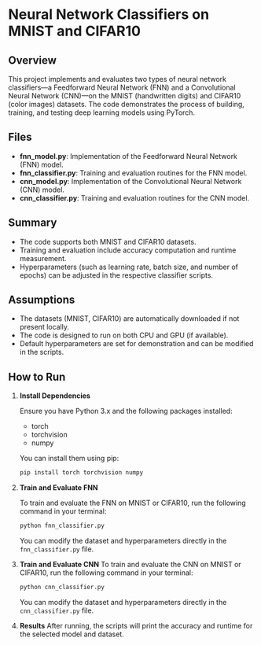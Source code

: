 # Neural Network Classifiers on MNIST and CIFAR10

## Overview

This project implements and evaluates two types of neural network classifiers—a Feedforward Neural Network (FNN) and a Convolutional Neural Network (CNN)—on the MNIST (handwritten digits) and CIFAR10 (color images) datasets. The code demonstrates the process of building, training, and testing deep learning models using PyTorch.

## Files

- **fnn_model.py**: Implementation of the Feedforward Neural Network (FNN) model.
- **fnn_classifier.py**: Training and evaluation routines for the FNN model.
- **cnn_model.py**: Implementation of the Convolutional Neural Network (CNN) model.
- **cnn_classifier.py**: Training and evaluation routines for the CNN model.

## Summary

- The code supports both MNIST and CIFAR10 datasets.
- Training and evaluation include accuracy computation and runtime measurement.
- Hyperparameters (such as learning rate, batch size, and number of epochs) can be adjusted in the respective classifier scripts.

## Assumptions

- The datasets (MNIST, CIFAR10) are automatically downloaded if not present locally.
- The code is designed to run on both CPU and GPU (if available).
- Default hyperparameters are set for demonstration and can be modified in the scripts.

## How to Run

1. **Install Dependencies**

   Ensure you have Python 3.x and the following packages installed:
   - torch
   - torchvision
   - numpy

   You can install them using pip:
   ```sh
   pip install torch torchvision numpy
    ```

2. **Train and Evaluate FNN**

   To train and evaluate the FNN on MNIST or CIFAR10, run the following command in your terminal:
   ```sh
   python fnn_classifier.py
   ```

   You can modify the dataset and hyperparameters directly in the `fnn_classifier.py` file.

3. **Train and Evaluate CNN**
    To train and evaluate the CNN on MNIST or CIFAR10, run the following command in your terminal:
    ```sh
    python cnn_classifier.py
    ```
    
    You can modify the dataset and hyperparameters directly in the `cnn_classifier.py` file.

4. **Results**
   After running, the scripts will print the accuracy and runtime for the selected model and dataset.
